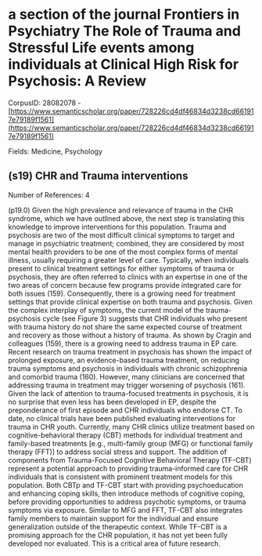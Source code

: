 # a section of the journal Frontiers in Psychiatry The Role of Trauma and Stressful Life events among individuals at Clinical High Risk for Psychosis: A Review

CorpusID: 28082078 - [https://www.semanticscholar.org/paper/728226cd4df46834d3238cd661917e79189f1561](https://www.semanticscholar.org/paper/728226cd4df46834d3238cd661917e79189f1561)

Fields: Medicine, Psychology

## (s19) CHR and Trauma interventions
Number of References: 4

(p19.0) Given the high prevalence and relevance of trauma in the CHR syndrome, which we have outlined above, the next step is translating this knowledge to improve interventions for this population. Trauma and psychosis are two of the most difficult clinical symptoms to target and manage in psychiatric treatment; combined, they are considered by most mental health providers to be one of the most complex forms of mental illness, usually requiring a greater level of care. Typically, when individuals present to clinical treatment settings for either symptoms of trauma or psychosis, they are often referred to clinics with an expertise in one of the two areas of concern because few programs provide integrated care for both issues (159). Consequently, there is a growing need for treatment settings that provide clinical expertise on both trauma and psychosis. Given the complex interplay of symptoms, the current model of the trauma-psychosis cycle (see Figure 3) suggests that CHR individuals who present with trauma history do not share the same expected course of treatment and recovery as those without a history of trauma. As shown by Cragin and colleagues (159), there is a growing need to address trauma in EP care. Recent research on trauma treatment in psychosis has shown the impact of prolonged exposure, an evidence-based trauma treatment, on reducing trauma symptoms and psychosis in individuals with chronic schizophrenia and comorbid trauma (160). However, many clinicians are concerned that addressing trauma in treatment may trigger worsening of psychosis (161). Given the lack of attention to trauma-focused treatments in psychosis, it is no surprise that even less has been developed in EP, despite the preponderance of first episode and CHR individuals who endorse CT. To date, no clinical trials have been published evaluating interventions for trauma in CHR youth. Currently, many CHR clinics utilize treatment based on cognitive-behavioral therapy (CBT) methods for individual treatment and family-based treatments [e.g., multi-family group (MFG) or functional family therapy (FFT)] to address social stress and support. The addition of components from Trauma-Focused Cognitive Behavioral Therapy (TF-CBT) represent a potential approach to providing trauma-informed care for CHR individuals that is consistent with prominent treatment models for this population. Both CBTp and TF-CBT start with providing psychoeducation and enhancing coping skills, then introduce methods of cognitive coping, before providing opportunities to address psychotic symptoms, or trauma symptoms via exposure. Similar to MFG and FFT, TF-CBT also integrates family members to maintain support for the individual and ensure generalization outside of the therapeutic context. While TF-CBT is a promising approach for the CHR population, it has not yet been fully developed nor evaluated. This is a critical area of future research.
